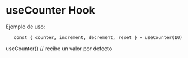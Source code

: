 # useCounter Hook

Ejemplo de uso:

```
   const { counter, increment, decrement, reset } = useCounter(10)
```

useCounter() // recibe un valor por defecto
